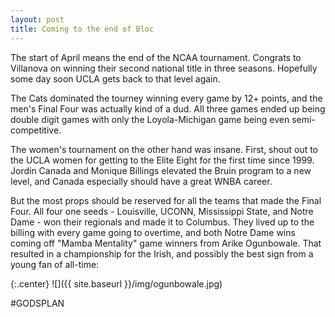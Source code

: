 ```yaml
---
layout: post
title: Coming to the end of Bloc
---
```

The start of April means the end of the NCAA tournament. Congrats to Villanova on winning their second national title in three seasons. Hopefully some day soon UCLA gets back to that level again.

The Cats dominated the tourney winning every game by 12+ points, and the men's Final Four was actually kind of a dud. All three games ended up being double digit games with only the Loyola-Michigan game being even semi-competitive.

The women's tournament on the other hand was insane. First, shout out to the UCLA women for getting to the Elite Eight for the first time since 1999. Jordin Canada and Monique Billings elevated the Bruin program to a new level, and Canada especially should have a great WNBA career.

But the most props should be reserved for all the teams that made the Final Four. All four one seeds - Louisville, UCONN, Mississippi State, and Notre Dame - won their regionals and made it to Columbus. They lived up to the billing with every game going to overtime, and both Notre Dame wins coming off "Mamba Mentality" game winners from Arike Ogunbowale. That resulted in a championship for the Irish, and possibly the best sign from a young fan of all-time:

{:.center}
![]({{ site.baseurl }}/img/ogunbowale.jpg)

#GODSPLAN
